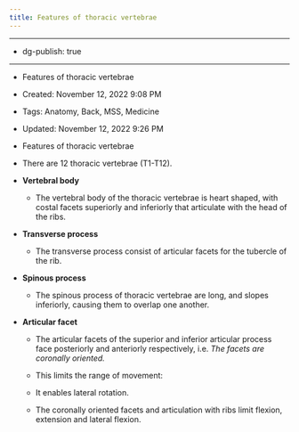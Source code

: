 ```yaml
---
title: Features of thoracic vertebrae
---
```


- --

- dg-publish: true

- --

- Features of thoracic vertebrae

- Created: November 12, 2022 9:08 PM

- Tags: Anatomy, Back, MSS, Medicine

- Updated: November 12, 2022 9:26 PM

- Features of thoracic vertebrae

- There are 12 thoracic vertebrae (T1-T12).

- ****************************Vertebral body****************************
	 - The vertebral body of the thoracic vertebrae is heart shaped, with costal facets superiorly and inferiorly that articulate with the head of the ribs.

- ************************************Transverse process************************************
	 - The transverse process consist of articular facets for the tubercle of the rib.

- ******************************Spinous process******************************
	 - The spinous process of thoracic vertebrae are long, and slopes inferiorly, causing them to overlap one another.

- ******************************Articular facet******************************
	 - The articular facets of the superior and inferior articular process face posteriorly and anteriorly respectively, i.e. *The facets are coronally oriented.*

	 - This limits the range of movement:

	 - It enables lateral rotation.

	 - The coronally oriented facets and articulation with ribs limit flexion, extension and lateral flexion.
